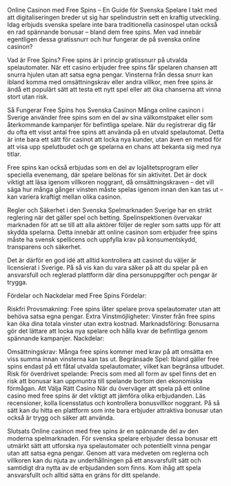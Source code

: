 Online Casinon med Free Spins – En Guide för Svenska Spelare
I takt med att digitaliseringen breder ut sig har spelindustrin sett en kraftig utveckling. Idag erbjuds svenska spelare inte bara traditionella casinospel utan också en rad spännande bonusar – bland dem free spins. Men vad innebär egentligen dessa gratissnurr och hur fungerar de på svenska online casinon?

Vad är Free Spins?
Free spins är i princip gratissnurr på utvalda spelautomater. När ett casino erbjuder free spins får spelaren chansen att snurra hjulen utan att satsa egna pengar. Vinsterna från dessa snurr kan ibland komma med omsättningskrav eller andra villkor, men free spins är ändå ett populärt sätt att testa ett nytt spel eller att öka chanserna att vinna stort utan risk.

Så Fungerar Free Spins hos Svenska Casinon
Många online casinon i Sverige använder free spins som en del av sina välkomstpaket eller som återkommande kampanjer för befintliga spelare. När du registrerar dig får du ofta ett visst antal free spins att använda på en utvald spelautomat. Detta är inte bara ett sätt för casinot att locka nya kunder, utan även en metod för att visa upp spelutbudet och ge spelarna en chans att bekanta sig med nya titlar.

Free spins kan också erbjudas som en del av lojalitetsprogram eller speciella evenemang, där spelare belönas för sin aktivitet. Det är dock viktigt att läsa igenom villkoren noggrant, då omsättningskraven – det vill säga hur många gånger vinsten måste spelas igenom innan den kan tas ut – kan variera kraftigt mellan olika casinon.

Regler och Säkerhet i den Svenska Spelmarknaden
Sverige har en strikt reglering när det gäller spel och betting. Spelinspektionen övervakar marknaden för att se till att alla aktörer följer de regler som satts upp för att skydda spelarna. Detta innebär att online casinon som erbjuder free spins måste ha svensk spellicens och uppfylla krav på konsumentskydd, transparens och säkerhet.

Det är därför en god idé att alltid kontrollera att casinot du väljer är licensierat i Sverige. På så vis kan du vara säker på att du spelar på en ansvarsfull och reglerad plattform där dina personuppgifter och pengar är trygga.

Fördelar och Nackdelar med Free Spins
Fördelar:

Riskfri Provsmakning: Free spins låter spelare prova spelautomater utan att behöva satsa egna pengar.
Extra Vinstmöjligheter: Vinster från free spins kan öka dina totala vinster utan extra kostnad.
Marknadsföring: Bonusarna gör det lättare att locka nya spelare och hålla kvar de befintliga genom spännande kampanjer.
Nackdelar:

Omsättningskrav: Många free spins kommer med krav på att omsätta en viss summa innan vinsterna kan tas ut.
Begränsade Spel: Ibland gäller free spins endast på ett fåtal utvalda spelautomater, vilket kan begränsa utbudet.
Risk för överdrivet spelande: Precis som med all form av spel finns det en risk att bonusar kan uppmuntra till spelande bortom den ekonomiska förmågan.
Att Välja Rätt Casino
När du överväger att spela på ett online casino med free spins är det viktigt att jämföra olika erbjudanden. Läs recensioner, kolla licensstatus och kontrollera bonusvillkor noggrant. På så sätt kan du hitta en plattform som inte bara erbjuder attraktiva bonusar utan också är trygg och säker att använda.

Slutsats
Online casinon med free spins är en spännande del av den moderna spelmarknaden. För svenska spelare erbjuder dessa bonusar ett utmärkt sätt att utforska nya spelautomater och potentiellt vinna pengar utan att satsa egna pengar. Genom att vara medveten om reglerna och villkoren kan du njuta av underhållningen på ett ansvarsfullt sätt och samtidigt dra nytta av de erbjudanden som finns. Kom ihåg att spela ansvarsfullt och alltid sätta en gräns för ditt spelande.